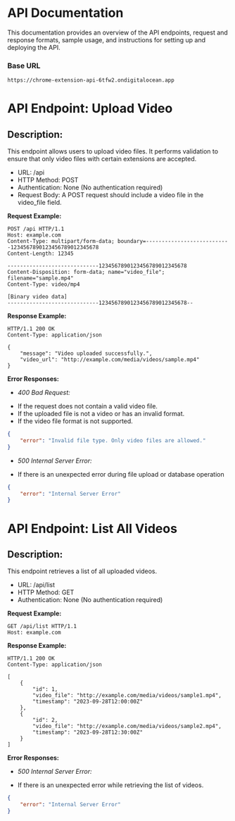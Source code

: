 # API Documentation
This documentation provides an overview of the API endpoints, request and response formats, sample usage, and instructions for setting up and deploying the API.

### Base URL
```bash
https://chrome-extension-api-6tfw2.ondigitalocean.app
```

# API Endpoint: Upload Video

## Description:
This endpoint allows users to upload video files. It performs validation to ensure that only video files with certain extensions are accepted.

* URL: /api
* HTTP Method: POST
* Authentication: None (No authentication required)
* Request Body: A POST request should include a video file in the video_file field.

**Request Example:**

```http
POST /api HTTP/1.1
Host: example.com
Content-Type: multipart/form-data; boundary=---------------------------1234567890123456789012345678
Content-Length: 12345

-----------------------------1234567890123456789012345678
Content-Disposition: form-data; name="video_file"; filename="sample.mp4"
Content-Type: video/mp4

[Binary video data]
-----------------------------1234567890123456789012345678--
```

**Response Example:**

```http
HTTP/1.1 200 OK
Content-Type: application/json

{
    "message": "Video uploaded successfully.",
    "video_url": "http://example.com/media/videos/sample.mp4"
}
```

**Error Responses:**

* *400 Bad Request:*
- If the request does not contain a valid video file.
- If the uploaded file is not a video or has an invalid format.
- If the video file format is not supported.

```json
{
    "error": "Invalid file type. Only video files are allowed."
}
```

* *500 Internal Server Error:*
- If there is an unexpected error during file upload or database operation

```json
{
    "error": "Internal Server Error"
}
```


# API Endpoint: List All Videos

## Description:
This endpoint retrieves a list of all uploaded videos.

* URL: /api/list
* HTTP Method: GET
* Authentication: None (No authentication required)

**Request Example:**

```http
GET /api/list HTTP/1.1
Host: example.com
```

**Response Example:**

```http
HTTP/1.1 200 OK
Content-Type: application/json

[
    {
        "id": 1,
        "video_file": "http://example.com/media/videos/sample1.mp4",
        "timestamp": "2023-09-28T12:00:00Z"
    },
    {
        "id": 2,
        "video_file": "http://example.com/media/videos/sample2.mp4",
        "timestamp": "2023-09-28T12:30:00Z"
    }
]
```

**Error Responses:**

* *500 Internal Server Error:*
- If there is an unexpected error while retrieving the list of videos.

```json
{
    "error": "Internal Server Error"
}
```